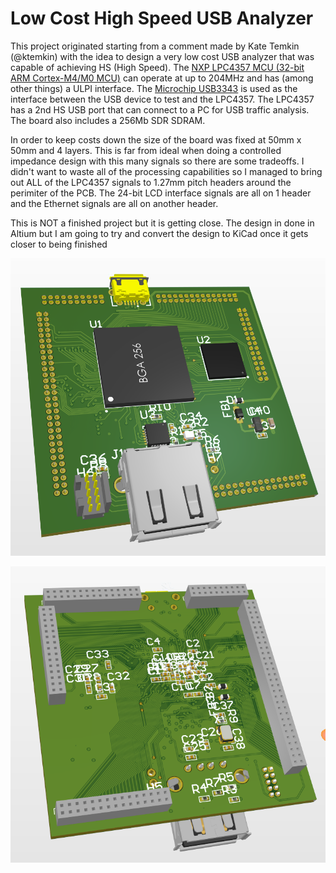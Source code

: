 # Low Cost High Speed USB Analyzer
This project originated starting from a comment made by Kate Temkin (@ktemkin) with the idea to design a very low cost USB analyzer that was capable of achieving HS (High Speed). The [NXP LPC4357 MCU (32-bit ARM Cortex-M4/M0 MCU)](https://www.nxp.com/docs/en/data-sheet/LPC435X_3X_2X_1X.pdf) can operate at up to 204MHz and has (among other things) a ULPI interface. The [Microchip USB3343](http://ww1.microchip.com/downloads/en/DeviceDoc/USB334x-Data-Sheet-DS00002646A.pdf) is used as the interface between the USB device to test and the LPC4357. The LPC4357 has a 2nd HS USB port that can connect to a PC for USB traffic analysis. The board also includes a 256Mb SDR SDRAM.

In order to keep costs down the size of the board was fixed at 50mm x 50mm and 4 layers. This is far from ideal when doing a controlled impedance design with this many signals so there are some tradeoffs. I didn't want to waste all of the processing capabilities so I managed to bring out ALL of the LPC4357 signals to 1.27mm pitch headers around the perimiter of the PCB. The 24-bit LCD interface signals are all on 1 header and the Ethernet signals are all on another header.

This is NOT a finished project but it is getting close. The design in done in Altium but I am going to try and convert the design to KiCad once it gets closer to being finished

![1](https://github.com/GeorgeIoak/Low-Cost-USB-Analyzer/blob/master/Images/LP4357_SDRAM_3D-Top.png)

![2](https://github.com/GeorgeIoak/Low-Cost-USB-Analyzer/blob/master/Images/LP4357_SDRAM_3D-Bot.png)
